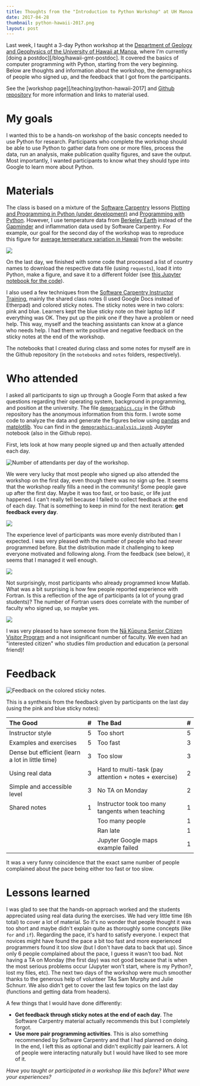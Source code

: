 ```yaml
---
title: Thoughts from the "Introduction to Python Workshop" at UH Manoa
date: 2017-04-28
thumbnail: python-hawaii-2017.png
layout: post
---
```



Last week, I taught a 3-day Python workshop at the
[Department of Geology and Geophysics of the University of Hawaii at
Manoa](http://www.soest.hawaii.edu/GG/index.html),
where I'm currently [doing a postdoc][/blog/hawaii-gmt-postdoc].
It covered the basics of computer programming with Python, starting from the
very beginning.
Below are thoughts and information about the workshop, the demographics of
people who signed up, and the feedback that I got from the participants.

See the [workshop page][/teaching/python-hawaii-2017] and [Github
repository](https://github.com/leouieda/python-hawaii-2017) for more
information and links to material used.


# My goals

I wanted this to be a hands-on workshop of the basic concepts needed to use
Python for research. Participants who complete the workshop should be able to
use Python to gather data from one or more files, process the data, run an
analysis, make publication quality figures, and save the output.
Most importantly, I wanted participants to know what they should type into
Google to learn more about Python.


# Materials

The class is based on a mixture of the
[Software Carpentry](https://software-carpentry.org/)
lessons
[Plotting and Programming in Python (under development)](http://swcarpentry.github.io/python-novice-gapminder/)
and [Programming with Python](http://swcarpentry.github.io/python-novice-inflammation).
However, I use temperature data from
[Berkeley Earth](http://berkeleyearth.org/)
instead of the [Gapminder](http://www.gapminder.org/) and inflammation data
used by Software Carpentry.
For example, our goal for the second day of the workshop was to reproduce this
figure for
[average temperature variation in Hawaii](http://berkeleyearth.lbl.gov/regions/hawaii)
from the website:

[![](http://berkeleyearth.lbl.gov/auto/Regional/TAVG/Figures/hawaii-TAVG-Trend.png)](http://berkeleyearth.lbl.gov/regions/hawaii)

On the last day, we finished with some code that processed a list of country
names to download the respective data file (using `requests`), load it into
Python, make a figure, and save it to a different folder
(see [this Jupyter notebook for the
code](https://github.com/leouieda/python-hawaii-2017/blob/master/notebooks/exercise-download-a-bunch-of-data.ipynb)).

I also used a few techniques from the
[Software Carpentry Instructor Training](http://swcarpentry.github.io/instructor-training/),
mainly the shared class notes (I used Google Docs instead of Etherpad)
and colored sticky notes.
The sticky notes were in two colors: pink and blue.
Learners kept the blue sticky note on their laptop lid if everything was OK.
They put up the pink one if they have a problem or need help.
This way, myself and the teaching assistants can know at a glance who needs
help.
I had them write positive and negative feedback on the sticky notes at the
end of the workshop.

The notebooks that I created during class and some notes for myself are in the
Github repository (in the `notebooks` and `notes` folders, respectively).


# Who attended

I asked all participants to sign up through a Google Form that asked a few
questions regarding their operating system, background in programming, and
position at the university.
The file
[`demographics.csv`](https://github.com/leouieda/python-hawaii-2017/blob/master/demographics.csv)
in the Github repository has the anonymous information from this form.
I wrote some code to analyze the data and generate the figures below using
[pandas](http://pandas.pydata.org/) and [matplotlib](http://matplotlib.org/).
You can find in the
[`demographics-analysis.ipynb`](http://nbviewer.jupyter.org/github/leouieda/python-hawaii-2017/blob/master/demographics-analysis.ipynb)
Jupyter notebook (also in the Github repo).

First, lets look at how many people signed up and then actually attended each
day.

![Number of attendants per day of the workshop.](/images/python-hawaii-2017/attendance.jpg)

We were very lucky that most people who signed up also attended the workshop on
the first day, even though there was no sign up fee.
It seems that the workshop really fills a need in the community!
Some people gave up after the first day.
Maybe it was too fast, or too basic, or life just happened.
I can't really tell because I failed to collect feedback at the end of each
day.
That is something to keep in mind for the next iteration: **get feedback every
day**.

![](/images/python-hawaii-2017/education.jpg)

The experience level of participants was more evenly distributed than I
expected.
I was very pleased with the number of people who had never programmed before.
But the distribution made it challenging to keep everyone motivated and
following along.
From the feedback (see below), it seems that I managed it well enough.

![](/images/python-hawaii-2017/programming-languages.jpg)

Not surprisingly, most participants who already programmed know Matlab.
What was a bit surprising is how few people reported experience with Fortran.
Is this a reflection of the age of participants (a lot of young grad students)?
The number of Fortran users does correlate with the number of faculty who
signed up, so maybe yes.

![](/images/python-hawaii-2017/position.jpg)

I was very pleased to have someone from the
[Nā Kūpuna Senior Citizen Visitor Program](https://www.hawaii.edu/diversity/seed-programs/na-kupuna-senior-citizen-visitor-program/)
and a not insignificant number of faculty.
We even had an "interested citizen" who studies film production and education
(a personal friend)!


# Feedback

![Feedback on the colored sticky notes.](/images/python-hawaii-2017/sticky-note-feedback.jpg)

This is a synthesis from the feedback given by participants on the last day
(using the pink and blue sticky notes):

| The Good                                        | # | The Bad                                               | # |
|:------------------------------------------------|:--|:------------------------------------------------------|:--|
|Instructor style                                 | 5 | Too short                                             | 5 |
|Examples and exercises                           | 5 | Too fast                                              | 3 |
|Dense but efficient (learn a lot in little time) |	3 | Too slow                                              | 3 |
|Using real data                                  | 3 | Hard to multi-task (pay attention + notes + exercise) | 2 |
|Simple and accessible level                      | 3 | No TA on Monday                                       | 2 |
|Shared notes                                     | 1 | Instructor took too many tangents when teaching       | 1 |
|                                                 |   | Too many people                                       | 1 |
|                                                 |   | Ran late                                              | 1 |
|                                                 |   | Jupyter Google maps example failed                    | 1 |

It was a very funny coincidence that the exact same number of people complained
about the pace being either too fast or too slow.


# Lessons learned

I was glad to see that the hands-on approach worked and the students
appreciated using real data during the exercises.
We had very little time (6h total) to cover a lot of material.
So it's no wonder that people thought it was too short and maybe didn't explain
quite as thoroughly some concepts (like `for` and `if`).
Regarding the pace, it's hard to satisfy everyone.
I expect that novices might have found the pace a bit too fast and more
experienced programmers found it too slow (but I don't have data to back that
up).
Since only 6 people complained about the pace, I guess it wasn't too bad.
Not having a TA on Monday (the first day) was not good because that is when the
most serious problems occur (Jupyter won't start, where is my Python?, lost my
files, etc).
The next two days of the workshop were much smoother thanks to the generous
help of volunteer TAs Sam Murphy and Julie Schnurr.
We also didn't get to cover the last few topics on the last day (functions and
getting data from headers).

A few things that I would have done differently:

* **Get feedback through sticky notes at the end of each day**. The Software
  Carpentry material actually recommends this but I completely forgot.
* **Use more pair programming activities**. This is also something recommended
  by Software Carpentry and that I had planned on doing. In the end, I left
  this as optional and didn't explicitly pair learners. A lot of people were
  interacting naturally but I would have liked to see more of it.


*Have you taught or participated in a workshop like this before? What were your
experiences?*
